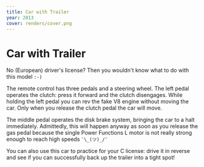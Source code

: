 ```yaml
---
title: Car with Trailer
year: 2013
cover: renders/cover.png
---
```


# Car with Trailer

No (European) driver's license? Then you wouldn't know what to do with
this model `:-)`

The remote control has three pedals and a steering wheel. The left
pedal operates the clutch: press it forward and the clutch disengages.
While holding the left pedal you can rev the fake V8 engine without
moving the car. Only when you release the clutch pedal the car will
move.

The middle pedal operates the disk brake system, bringing the car to a
halt immediately. Admittedly, this will happen anyway as soon as you
release the gas pedal because the single Power Functions L motor is
not really strong enough to reach high speeds `¯\_(ツ)_/¯`

You can also use this car to practice for your C license: drive it in
reverse and see if you can successfully back up the trailer into a
tight spot!

